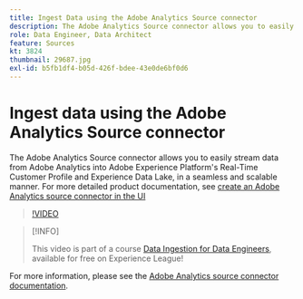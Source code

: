 ```yaml
---
title: Ingest Data using the Adobe Analytics Source connector
description: The Adobe Analytics Source connector allows you to easily stream data from Adobe Analytics into Adobe Experience Platform's Real-Time Customer Profile and Experience Data Lake, in a seamless and scalable manner.
role: Data Engineer, Data Architect
feature: Sources
kt: 3824
thumbnail: 29687.jpg
exl-id: b5fb1df4-b05d-426f-bdee-43e0de6bf0d6
---
```

# Ingest data using the Adobe Analytics Source connector

The Adobe Analytics Source connector allows you to easily stream data from Adobe Analytics into Adobe Experience Platform's Real-Time Customer Profile and Experience Data Lake, in a seamless and scalable manner. For more detailed product documentation, see [create an Adobe Analytics source connector in the UI](https://experienceleague.adobe.com/docs/experience-platform/sources/ui-tutorials/create/adobe-applications/analytics.html)

>[!VIDEO](https://video.tv.adobe.com/v/29687?quality=12&learn=on)

>[!INFO]
>
> This video is part of a course [Data Ingestion for Data Engineers](https://experienceleague.adobe.com/?recommended=ExperiencePlatform-D-1-2020.1.dataingestion), available for free on Experience League!

For more information, please see the [Adobe Analytics source connector documentation](https://experienceleague.adobe.com/docs/experience-platform/sources/ui-tutorials/create/adobe-applications/analytics.html).
